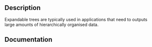 ## Description

Expandable trees are typically used in applications that need to outputs
large amounts of hierarchically organised data.

## Documentation
